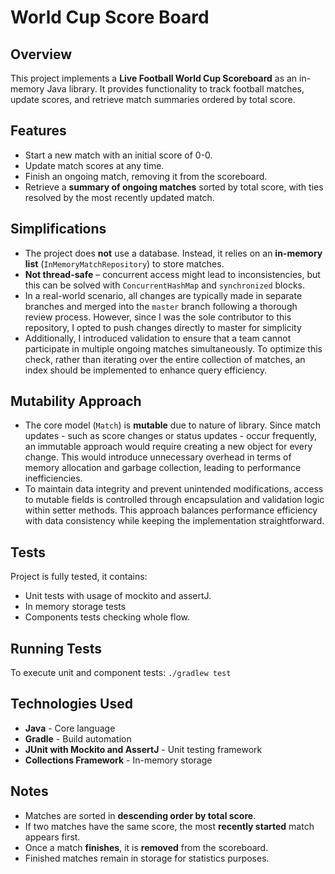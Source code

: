 # World Cup Score Board

## Overview
This project implements a **Live Football World Cup Scoreboard** as an in-memory Java library. It provides functionality to track football matches, update scores, and retrieve match summaries ordered by total score.

## Features
- Start a new match with an initial score of 0-0.
- Update match scores at any time.
- Finish an ongoing match, removing it from the scoreboard.
- Retrieve a **summary of ongoing matches** sorted by total score, with ties resolved by the most recently updated match.

## Simplifications
- The project does **not** use a database. Instead, it relies on an **in-memory list** (`InMemoryMatchRepository`) to store matches.
- **Not thread-safe** – concurrent access might lead to inconsistencies, but this can be solved with `ConcurrentHashMap` and `synchronized` blocks.
- In a real-world scenario, all changes are typically made in separate branches and merged into the `master` branch following a thorough review process. However, since I was the sole contributor to this repository, I opted to push changes directly to master for simplicity
- Additionally, I introduced validation to ensure that a team cannot participate in multiple ongoing matches simultaneously. To optimize this check, rather than iterating over the entire collection of matches, an index should be implemented to enhance query efficiency.


## Mutability Approach
- The core model (`Match`) is **mutable** due to nature of library. Since match updates - such as score changes or status updates - occur frequently, an immutable approach would require creating a new object for every change. This would introduce unnecessary overhead in terms of memory allocation and garbage collection, leading to performance inefficiencies.
- To maintain data integrity and prevent unintended modifications, access to mutable fields is controlled through encapsulation and validation logic within setter methods. This approach balances performance efficiency with data consistency while keeping the implementation straightforward.


## Tests
Project is fully tested, it contains:
- Unit tests with usage of mockito and assertJ.
- In memory storage tests
- Components tests checking whole flow.

## Running Tests
To execute unit and component tests:
```./gradlew test```

## Technologies Used
- **Java** - Core language
- **Gradle** - Build automation
- **JUnit with Mockito and AssertJ** - Unit testing framework
- **Collections Framework** - In-memory storage

## Notes
- Matches are sorted in **descending order by total score**.
- If two matches have the same score, the most **recently started** match appears first.
- Once a match **finishes**, it is **removed** from the scoreboard.
- Finished matches remain in storage for statistics purposes.
